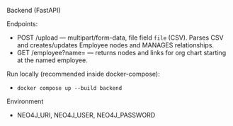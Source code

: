 Backend (FastAPI)

Endpoints:
- POST /upload  — multipart/form-data, file field `file` (CSV). Parses CSV and creates/updates Employee nodes and MANAGES relationships.
- GET /employee?name= — returns nodes and links for org chart starting at the named employee.

Run locally (recommended inside docker-compose):
- `docker compose up --build backend`

Environment
- NEO4J_URI, NEO4J_USER, NEO4J_PASSWORD

